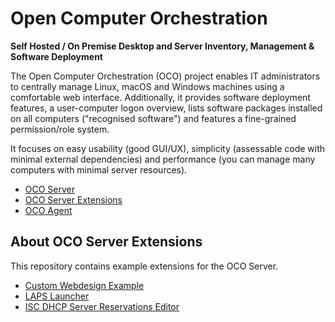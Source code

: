 # Open Computer Orchestration
**Self Hosted / On Premise Desktop and Server Inventory, Management & Software Deployment**

The Open Computer Orchestration (OCO) project enables IT administrators to centrally manage Linux, macOS and Windows machines using a comfortable web interface. Additionally, it provides software deployment features, a user-computer logon overview, lists software packages installed on all computers ("recognised software") and features a fine-grained permission/role system.

It focuses on easy usability (good GUI/UX), simplicity (assessable code with minimal external dependencies) and performance (you can manage many computers with minimal server resources).

- [OCO Server](https://github.com/schorschii/oco-server)
- [OCO Server Extensions](https://github.com/schorschii/oco-server-extensions)
- [OCO Agent](https://github.com/schorschii/oco-agent)

## About OCO Server Extensions
This repository contains example extensions for the OCO Server.

- [Custom Webdesign Example](custom-design)
- [LAPS Launcher](laps-launcher)
- [ISC DHCP Server Reservations Editor](isc-dhcp-reservations)
